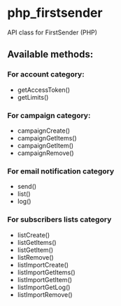 # php_firstsender

API class for FirstSender (PHP)

## Available methods:

### For account category:

* getAccessToken()
* getLimits()

### For campaign category:

* campaignCreate()
* campaignGetItems()
* campaignGetItem()
* campaignRemove()

### For email notification category

* send()
* list()
* log()

### For subscribers lists category

* listCreate()
* listGetItems()
* listGetItem()
* listRemove()
* listImportCreate()
* listImportGetItems()
* listImportGetItem()
* listImportGetLog()
* listImportRemove()